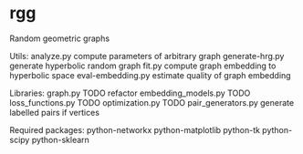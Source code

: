 # rgg
Random geometric graphs

Utils:
analyze.py              compute parameters of arbitrary graph
generate-hrg.py         generate hyperbolic random graph
fit.py                  compute graph embedding to hyperbolic space
eval-embedding.py       estimate quality of graph embedding

Libraries:
graph.py                TODO refactor
embedding_models.py     TODO
loss_functions.py       TODO
optimization.py         TODO
pair_generators.py      generate labelled pairs if vertices

Required packages:
python-networkx
python-matplotlib
python-tk
python-scipy
python-sklearn
